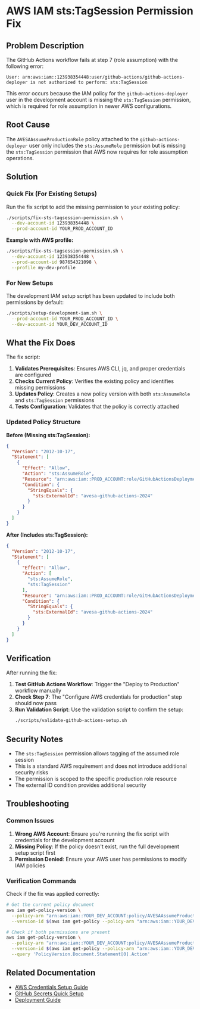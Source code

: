 # AWS IAM sts:TagSession Permission Fix

## Problem Description

The GitHub Actions workflow fails at step 7 (role assumption) with the following error:

```
User: arn:aws:iam::123938354448:user/github-actions/github-actions-deployer is not authorized to perform: sts:TagSession
```

This error occurs because the IAM policy for the `github-actions-deployer` user in the development account is missing the `sts:TagSession` permission, which is required for role assumption in newer AWS configurations.

## Root Cause

The `AVESAAssumeProductionRole` policy attached to the `github-actions-deployer` user only includes the `sts:AssumeRole` permission but is missing the `sts:TagSession` permission that AWS now requires for role assumption operations.

## Solution

### Quick Fix (For Existing Setups)

Run the fix script to add the missing permission to your existing policy:

```bash
./scripts/fix-sts-tagsession-permission.sh \
  --dev-account-id 123938354448 \
  --prod-account-id YOUR_PROD_ACCOUNT_ID
```

**Example with AWS profile:**
```bash
./scripts/fix-sts-tagsession-permission.sh \
  --dev-account-id 123938354448 \
  --prod-account-id 987654321098 \
  --profile my-dev-profile
```

### For New Setups

The development IAM setup script has been updated to include both permissions by default:

```bash
./scripts/setup-development-iam.sh \
  --prod-account-id YOUR_PROD_ACCOUNT_ID \
  --dev-account-id YOUR_DEV_ACCOUNT_ID
```

## What the Fix Does

The fix script:

1. **Validates Prerequisites**: Ensures AWS CLI, jq, and proper credentials are configured
2. **Checks Current Policy**: Verifies the existing policy and identifies missing permissions
3. **Updates Policy**: Creates a new policy version with both `sts:AssumeRole` and `sts:TagSession` permissions
4. **Tests Configuration**: Validates that the policy is correctly attached

### Updated Policy Structure

**Before (Missing sts:TagSession):**
```json
{
  "Version": "2012-10-17",
  "Statement": [
    {
      "Effect": "Allow",
      "Action": "sts:AssumeRole",
      "Resource": "arn:aws:iam::PROD_ACCOUNT:role/GitHubActionsDeploymentRole",
      "Condition": {
        "StringEquals": {
          "sts:ExternalId": "avesa-github-actions-2024"
        }
      }
    }
  ]
}
```

**After (Includes sts:TagSession):**
```json
{
  "Version": "2012-10-17",
  "Statement": [
    {
      "Effect": "Allow",
      "Action": [
        "sts:AssumeRole",
        "sts:TagSession"
      ],
      "Resource": "arn:aws:iam::PROD_ACCOUNT:role/GitHubActionsDeploymentRole",
      "Condition": {
        "StringEquals": {
          "sts:ExternalId": "avesa-github-actions-2024"
        }
      }
    }
  ]
}
```

## Verification

After running the fix:

1. **Test GitHub Actions Workflow**: Trigger the "Deploy to Production" workflow manually
2. **Check Step 7**: The "Configure AWS credentials for production" step should now pass
3. **Run Validation Script**: Use the validation script to confirm the setup:
   ```bash
   ./scripts/validate-github-actions-setup.sh
   ```

## Security Notes

- The `sts:TagSession` permission allows tagging of the assumed role session
- This is a standard AWS requirement and does not introduce additional security risks
- The permission is scoped to the specific production role resource
- The external ID condition provides additional security

## Troubleshooting

### Common Issues

1. **Wrong AWS Account**: Ensure you're running the fix script with credentials for the development account
2. **Missing Policy**: If the policy doesn't exist, run the full development setup script first
3. **Permission Denied**: Ensure your AWS user has permissions to modify IAM policies

### Verification Commands

Check if the fix was applied correctly:

```bash
# Get the current policy document
aws iam get-policy-version \
  --policy-arn "arn:aws:iam::YOUR_DEV_ACCOUNT:policy/AVESAAssumeProductionRole" \
  --version-id $(aws iam get-policy --policy-arn "arn:aws:iam::YOUR_DEV_ACCOUNT:policy/AVESAAssumeProductionRole" --query 'Policy.DefaultVersionId' --output text)

# Check if both permissions are present
aws iam get-policy-version \
  --policy-arn "arn:aws:iam::YOUR_DEV_ACCOUNT:policy/AVESAAssumeProductionRole" \
  --version-id $(aws iam get-policy --policy-arn "arn:aws:iam::YOUR_DEV_ACCOUNT:policy/AVESAAssumeProductionRole" --query 'Policy.DefaultVersionId' --output text) \
  --query 'PolicyVersion.Document.Statement[0].Action'
```

## Related Documentation

- [AWS Credentials Setup Guide](AWS_CREDENTIALS_SETUP_GUIDE.md)
- [GitHub Secrets Quick Setup](GITHUB_SECRETS_QUICK_SETUP.md)
- [Deployment Guide](DEPLOYMENT.md)